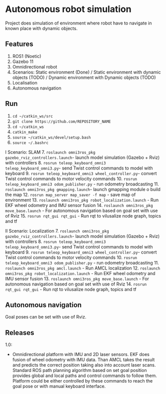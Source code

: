# Autonomous robot simulation
Project does simulation of environment where robot have to navigate in known place with dynamic objects.

## Features
1. ROS1 (Noetic)
2. Gazebo 11
3. Omnidirectional robot
4. Scenarios: Static environment (Done) / Static environment with dynamic objects (TODO) / Dynamic environment with Dynamic objects (TODO)
5. Localisation
6. Autonomous navigation
  

## Run
1.  `cd ~/catkin_ws/src`
2.  `git clone https://github.com/REPOSITORY_NAME`
3.  `cd ~/catkin_ws`
4.  `catkin_make`
5.  `source ~/catkin_ws/devel/setup.bash`
6.  `source ~/.bashrc`

I Scenario: SLAM
7.  `roslaunch omni3ros_pkg gazebo_rviz_controllers.launch`- launch model simulation (Gazebo + Rviz) with controllers
8.  `rosrun teleop_keyboard_omni3 teleop_keyboard_omni3.py`- send Twist control commands to model with keyboard
9. `rosrun teleop_keyboard_omni3 wheel_controller.py`- convert Twist control commands to motor velocity commands
10.  `rosrun teleop_keyboard_omni3 odom_publisher.py` - run odometry broadcasting
11. `roslaunch omni3ros_pkg gmapping.launch`- launch gmapping module o build the map
12. `rosrun map_server map_saver -f map` - save map of environment
13. `roslaunch omni3ros_pkg robot_localization.launch` - Run EKF wheel odometry and IMU sensor fusion
14. `roslaunch omni3ros_pkg move_base.launch` - For autonomous navigation based on goal set with use of Rviz
15. `rosrun rqt_gui rqt_gui` - Run rqt to vilusalize node graph, topics and tf 

II Scenario: Localization
7.  `roslaunch omni3ros_pkg gazebo_rviz_controllers.launch`- launch model simulation (Gazebo + Rviz) with controllers
8.  `rosrun teleop_keyboard_omni3 teleop_keyboard_omni3.py`- send Twist control commands to model with keyboard
9. `rosrun teleop_keyboard_omni3 wheel_controller.py`- convert Twist control commands to motor velocity commands
10.  `rosrun teleop_keyboard_omni3 odom_publisher.py` - run odometry broadcasting
11. `roslaunch omni3ros_pkg amcl.launch` - Run AMCL localization
12. `roslaunch omni3ros_pkg robot_localization.launch` - Run EKF wheel odometry and IMU sensor fusion
13. `roslaunch omni3ros_pkg move_base.launch` - For autonomous navigation based on goal set with use of Rviz
14. `rosrun rqt_gui rqt_gui` - Run rqt to vilusalize node graph, topics and tf 

## Autonomous navigation
Goal poses can be set with use of Rviz. 

## Releases
1.0:
* Omnidirectional platform with IMU and 2D laser sensors. EKF does fusion of wheel odometry with IMU data. Than AMCL takes the result and predicts the correct position taking also into account laser scans. Standard ROS path planning algorithm based on set goal position provides global and local paths and control commands to follow them. Platform could be either controlled by these commands to reach the goal pose or with manual keyboard interface.